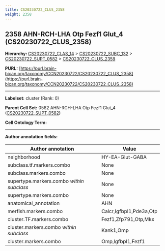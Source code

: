 ```yaml
---
title: CS20230722_CLUS_2358
weight: 2358
---
```

## 2358 AHN-RCH-LHA Otp Fezf1 Glut_4 (CS20230722_CLUS_2358)
<b>Hierarchy: </b>
[CS20230722_CLAS_14](../CS20230722_CLAS_14) >
[CS20230722_SUBC_132](../CS20230722_SUBC_132) >
[CS20230722_SUPT_0582](../CS20230722_SUPT_0582) >
[CS20230722_CLUS_2358](../CS20230722_CLUS_2358)

**PURL:** [https://purl.brain-bican.org/taxonomy/CCN20230722/CS20230722_CLUS_2358](https://purl.brain-bican.org/taxonomy/CCN20230722/CS20230722_CLUS_2358)

---


**Labelset:** cluster (Rank: 0)

**Parent Cell Set:** 0582 AHN-RCH-LHA Otp Fezf1 Glut_4 ([CS20230722_SUPT_0582](../CS20230722_SUPT_0582))



**Cell Ontology Term:** 

[MARKER GENES.]: #


---

[TRANSFERRED ANNOTATIONS.]: #


[AUTHOR ANNOTATION FIELDS.]: #


**Author annotation fields:**

| Author annotation | Value |
|-------------------|-------|
|neighborhood|HY-EA-Glut-GABA|
|subclass.tf.markers.combo|None|
|subclass.markers.combo|None|
|supertype.markers.combo _within subclass_|None|
|supertype.markers.combo|None|
|anatomical_annotation|AHN|
|merfish.markers.combo|Calcr,Igfbpl1,Pde3a,Otp|
|cluster.TF.markers.combo|Fezf1,Zfp791,Otp,Mkx|
|cluster.markers.combo _within subclass_|Kank1,Omp|
|cluster.markers.combo|Omp,Igfbpl1,Fezf1|
